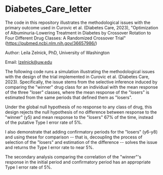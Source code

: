 # Diabetes_Care_letter
The code in this repository illustrates the methodological issues with the primary outcome used in Curovic et al. (Diabetes Care, 2023), "Optimization of Albuminuria-Lowering Treatment in Diabetes by Crossover Rotation to Four Different Drug Classes: A Randomized Crossover Trial" (https://pubmed.ncbi.nlm.nih.gov/36657986/)

Author: Leila Zelnick, PhD, University of Washington

Email: lzelnick@uw.edu

The following code runs a simulation illustrating the methodological
issues with the design of the trial implemented in Curovic et al.
(Diabetes Care, 2023). Specifically, the issue stems from the
selective inference induced by comparing the "winner" drug class
for an individual with the mean response of the three "loser"
classes, where the mean response of the "losers" is estimated
from the same periods that defined them as "losers".

Under the global null hypothesis of no response to any class of drug,
this design rejects the null hypothesis of no difference between
response to the "winner" (y5) and mean response to the "losers"
67% of the time, instead of the putative Type I error rate of 5%.

I also demonstrate that adding confirmatory periods for the "losers"
(y6-y8) and using these for comparison -- that is, decoupling the
process of selection of the "losers" and estimation of the difference
-- solves the issue and returns the Type I error rate to near 5%.

The secondary analysis comparing the correlation of the "winner"'s
response in the initial period and confirmatory period has an
appropriate Type I error rate of 5%.

